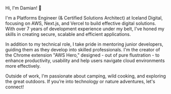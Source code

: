 Hi, I'm Damian! 👋

I'm a Platforms Engineer (& Certified Solutions Architect) at Iceland Digital, focusing on AWS, Next.js, and Vercel to build effective digital solutions. With over 7 years of development experience under my belt, I've honed my skills in creating secure, scalable and efficient applications.

In addition to my technical role, I take pride in mentoring junior developers, guiding them as they develop into skilled professionals.
I'm the creator of the Chrome extension "AWS Hero," designed - out of pure flustration - to enhance productivity, usability and help users navigate cloud environments more effectively.

Outside of work, I'm passionate about camping, wild cooking, and exploring the great outdoors. If you’re into technology or nature adventures, let's connect!

